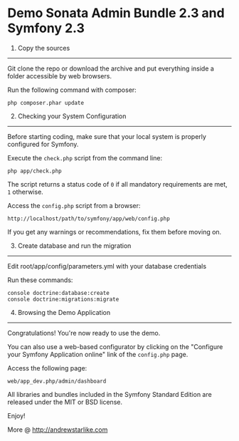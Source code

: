 Demo Sonata Admin Bundle 2.3 and Symfony 2.3
========================


1) Copy the sources
-------------------------------------

Git clone the repo or download the archive and put everything inside a folder accessible by web browsers.

Run the following command with composer:

    php composer.phar update

2) Checking your System Configuration
-------------------------------------

Before starting coding, make sure that your local system is properly
configured for Symfony.

Execute the `check.php` script from the command line:

    php app/check.php

The script returns a status code of `0` if all mandatory requirements are met,
`1` otherwise.

Access the `config.php` script from a browser:

    http://localhost/path/to/symfony/app/web/config.php

If you get any warnings or recommendations, fix them before moving on.

3) Create database and run the migration
--------------------------------
Edit root/app/config/parameters.yml with your database credentials

Run these commands:

    console doctrine:database:create 
    console doctrine:migrations:migrate 

4) Browsing the Demo Application
--------------------------------

Congratulations! You're now ready to use the demo.

You can also use a web-based configurator by clicking on the "Configure your
Symfony Application online" link of the `config.php` page.

Access the following page:

    web/app_dev.php/admin/dashboard



All libraries and bundles included in the Symfony Standard Edition are
released under the MIT or BSD license.

Enjoy!

[1]:  http://symfony.com/doc/2.3/book/installation.html
[2]:  http://getcomposer.org/
[3]:  http://symfony.com/download
[4]:  http://symfony.com/doc/2.3/quick_tour/the_big_picture.html
[5]:  http://symfony.com/doc/2.3/index.html
[6]:  http://symfony.com/doc/2.3/bundles/SensioFrameworkExtraBundle/index.html
[7]:  http://symfony.com/doc/2.3/book/doctrine.html
[8]:  http://symfony.com/doc/2.3/book/templating.html
[9]:  http://symfony.com/doc/2.3/book/security.html
[10]: http://symfony.com/doc/2.3/cookbook/email.html
[11]: http://symfony.com/doc/2.3/cookbook/logging/monolog.html
[12]: http://symfony.com/doc/2.3/cookbook/assetic/asset_management.html
[13]: http://symfony.com/doc/2.3/bundles/SensioGeneratorBundle/index.html

More @ http://andrewstarlike.com
